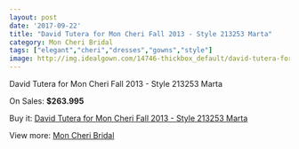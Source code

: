 ```yaml
---
layout: post
date: '2017-09-22'
title: "David Tutera for Mon Cheri Fall 2013 - Style 213253 Marta"
category: Mon Cheri Bridal
tags: ["elegant","cheri","dresses","gowns","style"]
image: http://img.idealgown.com/14746-thickbox_default/david-tutera-for-mon-cheri-fall-2013-style-213253-marta.jpg
---
```

David Tutera for Mon Cheri Fall 2013 - Style 213253 Marta

On Sales: **$263.995**
<a href="https://www.idealgown.com/en/mon-cheri-bridal/5921-david-tutera-for-mon-cheri-fall-2013-style-213253-marta.html"><amp-img layout="responsive" width="600" height="600" src="//img.idealgown.com/14746-thickbox_default/david-tutera-for-mon-cheri-fall-2013-style-213253-marta.jpg" alt="David Tutera for Mon Cheri Fall 2013 - Style 213253 Marta 0" /></a>
<a href="https://www.idealgown.com/en/mon-cheri-bridal/5921-david-tutera-for-mon-cheri-fall-2013-style-213253-marta.html"><amp-img layout="responsive" width="600" height="600" src="//img.idealgown.com/14747-thickbox_default/david-tutera-for-mon-cheri-fall-2013-style-213253-marta.jpg" alt="David Tutera for Mon Cheri Fall 2013 - Style 213253 Marta 1" /></a>

Buy it: [David Tutera for Mon Cheri Fall 2013 - Style 213253 Marta](https://www.idealgown.com/en/mon-cheri-bridal/5921-david-tutera-for-mon-cheri-fall-2013-style-213253-marta.html "David Tutera for Mon Cheri Fall 2013 - Style 213253 Marta")

View more: [Mon Cheri Bridal](https://www.idealgown.com/en/88-mon-cheri-bridal "Mon Cheri Bridal")